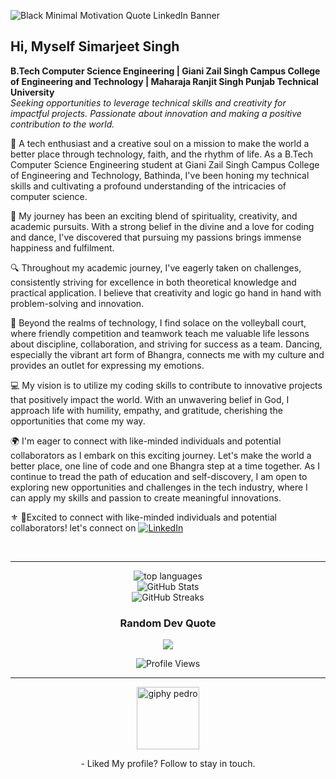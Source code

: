 ![Black Minimal Motivation Quote LinkedIn Banner](https://github.com/SimarjeetxSingh/SimarjeetxSingh/assets/130891817/9de88981-0370-442d-b9f4-9631bda06f39)
## Hi, Myself Simarjeet Singh
**B.Tech Computer Science Engineering | Giani Zail Singh Campus College of Engineering and Technology | Maharaja Ranjit Singh Punjab Technical University**  
*Seeking opportunities to leverage technical skills and creativity for impactful projects.  Passionate about innovation and making a positive contribution to the world.*


🌟 A tech enthusiast and a creative soul on a mission to make the world a better place through technology, faith, and the rhythm of life. As a B.Tech Computer Science Engineering student at Giani Zail Singh Campus College of Engineering and Technology, Bathinda, I've been honing my technical skills and cultivating a profound understanding of the intricacies of computer science.

🎨 My journey has been an exciting blend of spirituality, creativity, and academic pursuits. With a strong belief in the divine and a love for coding and dance, I've discovered that pursuing my passions brings immense happiness and fulfilment.

🔍 Throughout my academic journey, I've eagerly taken on challenges, consistently striving for excellence in both theoretical knowledge and practical application. I believe that creativity and logic go hand in hand with problem-solving and innovation.

🏐 Beyond the realms of technology, I find solace on the volleyball court, where friendly competition and teamwork teach me valuable life lessons about discipline, collaboration, and striving for success as a team. Dancing, especially the vibrant art form of Bhangra, connects me with my culture and provides an outlet for expressing my emotions.

💻 My vision is to utilize my coding skills to contribute to innovative projects that positively impact the world. With an unwavering belief in God, I approach life with humility, empathy, and gratitude, cherishing the opportunities that come my way.

🌍 I'm eager to connect with like-minded individuals and potential collaborators as I embark on this exciting journey. Let's make the world a better place, one line of code and one Bhangra step at a time together. As I continue to tread the path of education and self-discovery, I am open to exploring new opportunities and challenges in the tech industry, where I can apply my skills and passion to create meaningful innovations.


⚜️ 👜Excited to connect with like-minded individuals and potential collaborators! let's connect on [![LinkedIn](https://img.shields.io/badge/LinkedIn-%230077B5.svg?logo=linkedin&logoColor=white)](https://www.linkedin.com/in/simarxjeet/) 



<br/>
<hr/>
<div align="center">
  <img align="center" src="https://github-readme-stats.vercel.app/api/top-langs/?username=SimarjeetxSingh&theme=highcontrast&hide_border=false&include_all_commits=true&count_private=false&layout=compact" alt="top languages" />
</div>
<div align="center">
  <img align="" src="https://github-readme-stats.vercel.app/api?username=SimarjeetxSingh&theme=highcontrast&hide_border=false&include_all_commits=false&count_private=false" alt="GitHub Stats"/>
</div>
<div align="center">
  <img align="center" src="https://github-readme-streak-stats.herokuapp.com/?user=SimarjeetxSingh&theme=highcontrast&hide_border=false" alt="GitHub Streaks" />
</div>

<div align="center">
  
### Random Dev Quote
![](https://quotes-github-readme.vercel.app/api?type=horizontal&theme=highcontrast)

<p>
<img src="https://komarev.com/ghpvc/?username=SimarjeetxSingh&label=Profile%20views&color=0e75b6&style=flat" alt="Profile Views"/>
</p>
</div>
  <hr/>
  
<div align="center" >
  <img src="https://github.com/SimarjeetxSingh/SimarjeetxSingh/assets/130891817/3d4e5131-0dd7-4750-92f8-bae27bf930fc" height="100px"alt="giphy pedro"/>
  <p>
    - Liked My profile? Follow to stay in touch.
  </p>
</div>
</hr>




